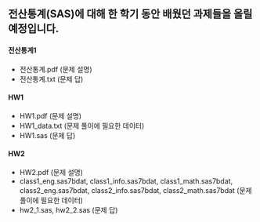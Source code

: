 ## 전산통계(SAS)에 대해 한 학기 동안 배웠던 과제들을 올릴 예정입니다.
#### 전산통계1
* 전산통계.pdf (문제 설명)
* 전산통계.txt (문제 답)

#### HW1
* HW1.pdf (문제 설명)
* HW1_data.txt (문제 풀이에 필요한 데이터)
* HW1.sas (문제 답)


#### HW2
* HW2.pdf (문제 설명)
* class1_eng.sas7bdat, class1_info.sas7bdat, class1_math.sas7bdat, class2_eng.sas7bdat, class2_info.sas7bdat, class2_math.sas7bdat (문제 풀이에 필요한 데이터)
* hw2_1.sas, hw2_2.sas (문제 답)
